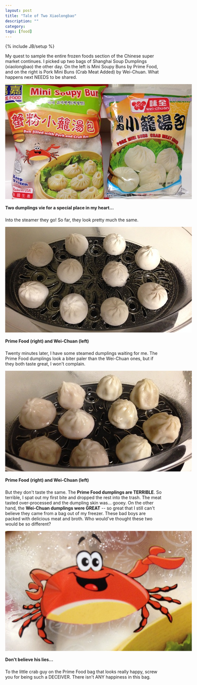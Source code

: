 ```yaml
---
layout: post
title: "Tale of Two Xiaolongbao"
description: ""
category: 
tags: [food]
---
```

{% include JB/setup %}

My quest to sample the entire frozen foods section of the Chinese super market continues. I picked up two bags of Shanghai Soup Dumplings (xiaolongbao) the other day. On the left is Mini Soupy Buns by Prime Food, and on the right is Pork Mini Buns (Crab Meat Added) by Wei-Chuan. What happens next NEEDS to be shared.

<div>
	<img class="rounded-corners" style="max-width: 600px;" src="/assets/images/posts/2014-03-04/two_bags.jpg"/>
	<p class="caption-text" style="line-height: 1.5em; margin-bottom: 20px;"><strong>Two dumplings vie for a special place in my heart...</strong></p>
</div>

<!--break-->

Into the steamer they go! So far, they look pretty much the same.

<div>
	<img class="rounded-corners" style="max-width: 600px;" src="/assets/images/posts/2014-03-04/frozen.jpg"/>
	<p class="caption-text" style="line-height: 1.5em; margin-bottom: 20px;"><strong>Prime Food (right) and Wei-Chuan (left)</strong></p>
</div>

Twenty minutes later, I have some steamed dumplings waiting for me. The Prime Food dumplings look a biter paler than the Wei-Chuan ones, but if they both taste great, I won't complain.

<div>
	<img class="rounded-corners" style="max-width: 600px;" src="/assets/images/posts/2014-03-04/cooked.jpg"/>
	<p class="caption-text" style="line-height: 1.5em; margin-bottom: 20px;"><strong>Prime Food (right) and Wei-Chuan (left)</strong></p>
</div>

But they don't taste the same. The **Prime Food dumplings are TERRIBLE**. So terrible, I spat out my first bite and dropped the rest into the trash. The meat tasted over-processed and the dumpling skin was... gooey. On the other hand, the **Wei-Chuan dumplings were GREAT** -- so great that I still can't believe they came from a bag out of my freezer. These bad boys are packed with delicious meat and broth. Who would've thought these two would be so different?

<div>
	<img class="rounded-corners" style="max-width: 600px;" src="/assets/images/posts/2014-03-04/crab.jpg"/>
	<p class="caption-text" style="line-height: 1.5em; margin-bottom: 20px;"><strong>Don't believe his lies...</strong></p>
</div>

To the little crab guy on the Prime Food bag that looks really happy, screw you for being such a DECEIVER. There isn't ANY happiness in this bag. 
